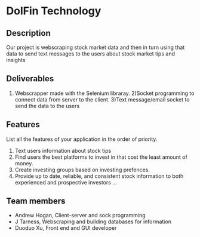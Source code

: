 # DolFin Technology

## Description
Our project is webscraping stock market data and then in turn using that data to send text messages to the users about stock market tips and insights

## Deliverables

1) Webscrapper made with the Selenium libraray.
2)Socket programming to connect data from server to the client.
3)Text message/email socket to send the data to the users

## Features 
List all the features of your application in the order of priority.
1. Text users information about stock tips
2. Find users the best platforms to invest in that cost the least amount of money.
3. Create investing groups based on investing prefences.
4. Provide up to date, reliable, and consistent stock information to both experienced and prospective investors 
...

## Team members

* Andrew Hogan, Client-server and sock programming
* J Tarness, Webscraping and building databases for information
* Duoduo Xu, Front end and GUI developer

